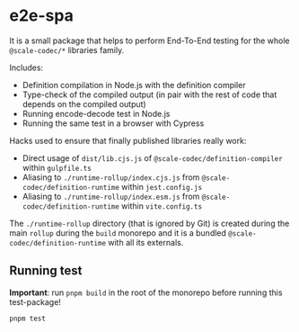 # e2e-spa

It is a small package that helps to perform End-To-End testing for the whole `@scale-codec/*` libraries family.

Includes:

-   Definition compilation in Node.js with the definition compiler
-   Type-check of the compiled output (in pair with the rest of code that depends on the compiled output)
-   Running encode-decode test in Node.js
-   Running the same test in a browser with Cypress

Hacks used to ensure that finally published libraries really work:

-   Direct usage of `dist/lib.cjs.js` of `@scale-codec/definition-compiler` within `gulpfile.ts`
-   Aliasing to `./runtime-rollup/index.cjs.js` from `@scale-codec/definition-runtime` within `jest.config.js`
-   Aliasing to `./runtime-rollup/index.esm.js` from `@scale-codec/definition-runtime` within `vite.config.ts`

The `./runtime-rollup` directory (that is ignored by Git) is created during the main `rollup` during the `build` monorepo and it is a bundled `@scale-codec/definition-runtime` with all its externals.

## Running test

**Important**: run `pnpm build` in the root of the monorepo before running this test-package!

```shell
pnpm test
```
